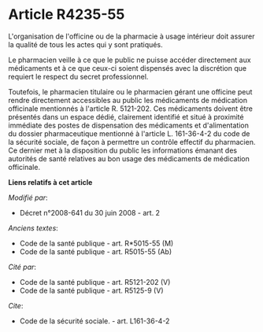 # Article R4235-55

L'organisation de l'officine ou de la pharmacie à usage intérieur doit assurer la qualité de tous les actes qui y sont
pratiqués. 

Le pharmacien veille à ce que le public ne puisse accéder directement aux médicaments et à ce que ceux-ci soient dispensés
avec la discrétion que requiert le respect du secret professionnel. 

Toutefois, le pharmacien titulaire ou le pharmacien gérant une officine peut rendre directement accessibles au public les
médicaments de médication officinale mentionnés à l'article R. 5121-202. Ces médicaments doivent être présentés dans un
espace dédié, clairement identifié et situé à proximité immédiate des postes de dispensation des médicaments et
d'alimentation du dossier pharmaceutique mentionné à l'article L. 161-36-4-2 du code de la sécurité sociale, de façon à
permettre un contrôle effectif du pharmacien. Ce dernier met à la disposition du public les informations émanant des
autorités de santé relatives au bon usage des médicaments de médication officinale.

**Liens relatifs à cet article**

_Modifié par_:

  - Décret n°2008-641 du 30 juin 2008 - art. 2

_Anciens textes_:

  - Code de la santé publique - art. R*5015-55 (M)
  - Code de la santé publique - art. R5015-55 (Ab)

_Cité par_:

  - Code de la santé publique - art. R5121-202 (V)
  - Code de la santé publique - art. R5125-9 (V)

_Cite_:

  - Code de la sécurité sociale. - art. L161-36-4-2
